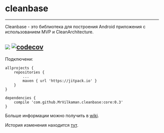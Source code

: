 # cleanbase
----
Cleanbase - это библиотека для построения Android приложения с использованием MVP и CleanArchitecture.

[![](https://jitpack.io/v/MrVilkaman/cleanbase.svg)](https://jitpack.io/#MrVilkaman/cleanbase)
[![codecov](https://codecov.io/gh/MrVilkaman/cleanbase/branch/master/graph/badge.svg)](https://codecov.io/gh/MrVilkaman/cleanbase)
----
Подключени:
```
allprojects {
	repositories {
		...
		maven { url 'https://jitpack.io' }
	}
}
```
```
dependencies {
    compile 'com.github.MrVilkaman.cleanbase:core:0.3'
}
```
Больше информации можно получить в [wiki](https://github.com/MrVilkaman/cleanbase/wiki).

История изменения находится [тут](https://github.com/MrVilkaman/cleanbase/releases).


